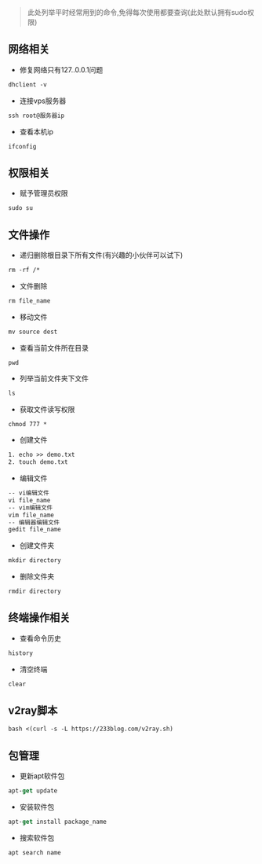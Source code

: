 > 此处列举平时经常用到的命令,免得每次使用都要查询(此处默认拥有sudo权限)
## 网络相关
- 修复网络只有127..0.0.1问题
```vb
dhclient -v
```
- 连接vps服务器
```vb
ssh root@服务器ip
```
- 查看本机ip
```vb
ifconfig
```

## 权限相关

- 赋予管理员权限
```vb
sudo su
```

## 文件操作
- 递归删除根目录下所有文件(有兴趣的小伙伴可以试下)
```vb
rm -rf /*
```
- 文件删除
```vb
rm file_name
```

- 移动文件
```vb
mv source dest
```

- 查看当前文件所在目录
```vb
pwd
```

- 列举当前文件夹下文件
```vb
ls
```

- 获取文件读写权限
```
chmod 777 *
```

- 创建文件
```vb
1. echo >> demo.txt
2. touch demo.txt
```

- 编辑文件
```vb
-- vi编辑文件
vi file_name
-- vim编辑文件
vim file_name
-- 编辑器编辑文件
gedit file_name
```

- 创建文件夹
```vb
mkdir directory
```

- 删除文件夹
```vb
rmdir directory
```

## 终端操作相关
- 查看命令历史
```vb
history
```

- 清空终端
```vb
clear
```

## v2ray脚本
```vb
bash <(curl -s -L https://233blog.com/v2ray.sh)
```

## 包管理
- 更新apt软件包
```vb
apt-get update
```

- 安装软件包
```vb
apt-get install package_name
```

- 搜索软件包
```vb
apt search name
```
